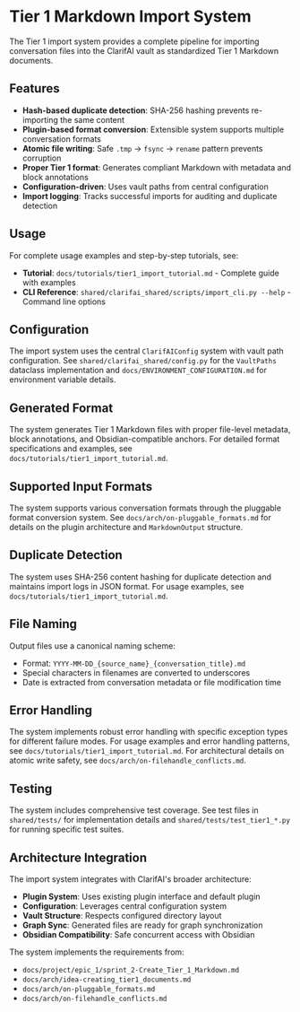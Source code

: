 # Tier 1 Markdown Import System

The Tier 1 import system provides a complete pipeline for importing conversation files into the ClarifAI vault as standardized Tier 1 Markdown documents.

## Features

- **Hash-based duplicate detection**: SHA-256 hashing prevents re-importing the same content
- **Plugin-based format conversion**: Extensible system supports multiple conversation formats
- **Atomic file writing**: Safe `.tmp` → `fsync` → `rename` pattern prevents corruption
- **Proper Tier 1 format**: Generates compliant Markdown with metadata and block annotations
- **Configuration-driven**: Uses vault paths from central configuration
- **Import logging**: Tracks successful imports for auditing and duplicate detection

## Usage

For complete usage examples and step-by-step tutorials, see:
- **Tutorial**: `docs/tutorials/tier1_import_tutorial.md` - Complete guide with examples
- **CLI Reference**: `shared/clarifai_shared/scripts/import_cli.py --help` - Command line options

## Configuration

The import system uses the central `ClarifAIConfig` system with vault path configuration. See `shared/clarifai_shared/config.py` for the `VaultPaths` dataclass implementation and `docs/ENVIRONMENT_CONFIGURATION.md` for environment variable details.

## Generated Format

The system generates Tier 1 Markdown files with proper file-level metadata, block annotations, and Obsidian-compatible anchors. For detailed format specifications and examples, see `docs/tutorials/tier1_import_tutorial.md`.

## Supported Input Formats

The system supports various conversation formats through the pluggable format conversion system. See `docs/arch/on-pluggable_formats.md` for details on the plugin architecture and `MarkdownOutput` structure.

## Duplicate Detection

The system uses SHA-256 content hashing for duplicate detection and maintains import logs in JSON format. For usage examples, see `docs/tutorials/tier1_import_tutorial.md`.

## File Naming

Output files use a canonical naming scheme:
- Format: `YYYY-MM-DD_{source_name}_{conversation_title}.md`
- Special characters in filenames are converted to underscores
- Date is extracted from conversation metadata or file modification time

## Error Handling

The system implements robust error handling with specific exception types for different failure modes. For usage examples and error handling patterns, see `docs/tutorials/tier1_import_tutorial.md`. For architectural details on atomic write safety, see `docs/arch/on-filehandle_conflicts.md`.

## Testing

The system includes comprehensive test coverage. See test files in `shared/tests/` for implementation details and `shared/tests/test_tier1_*.py` for running specific test suites.

## Architecture Integration

The import system integrates with ClarifAI's broader architecture:

- **Plugin System**: Uses existing plugin interface and default plugin
- **Configuration**: Leverages central configuration system
- **Vault Structure**: Respects configured directory layout
- **Graph Sync**: Generated files are ready for graph synchronization
- **Obsidian Compatibility**: Safe concurrent access with Obsidian

The system implements the requirements from:
- `docs/project/epic_1/sprint_2-Create_Tier_1_Markdown.md`
- `docs/arch/idea-creating_tier1_documents.md`
- `docs/arch/on-pluggable_formats.md`
- `docs/arch/on-filehandle_conflicts.md`
